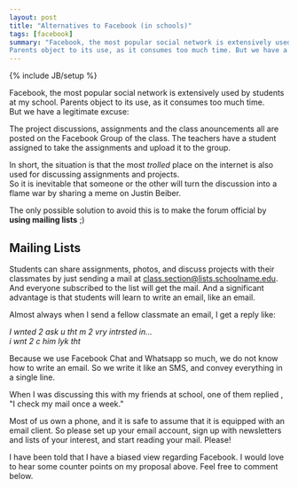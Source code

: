 ```yaml
---
layout: post
title: "Alternatives to Facebook (in schools)"
tags: [facebook]
summary: "Facebook, the most popular social network is extensively used by students at my school.
Parents object to its use, as it consumes too much time. But we have a legitimate excuse"
---
```

{% include JB/setup %}

Facebook, the most popular social network is extensively used by students at my school.
Parents object to its use, as it consumes too much time.   
But we have a legitimate excuse:  

The project discussions, assignments and the class anouncements all are posted on the Facebook Group of the class.
The teachers have a student assigned to take the assignments and upload it to the group.

In short, the situation is that the most _trolled_ place on the internet is also used for discussing assignments and projects.  
So it is inevitable that someone or the other will turn the discussion into a flame war by sharing a meme on Justin Beiber. 

The only possible solution to avoid this is to make the forum official by **using mailing lists** ;) 

## Mailing Lists

Students can share assignments, photos, and discuss projects with their classmates by just sending
a mail at <class.section@lists.schoolname.edu>. And everyone subscribed to the list will get the mail.
And a significant advantage is that students will learn to write an email, like an email.

Almost always when I send a fellow classmate an email, I get a reply like:  

_I wnted 2 ask u tht m 2 vry intrsted in...  
i wnt 2 c him lyk tht_

Because we use Facebook Chat and Whatsapp so much, we do not know how to write an email.
So we write it like an SMS, and convey everything in a single line.

When I was discussing this with my friends at school, one of them replied , "I check my mail once a week."  

Most of us own a phone, and it is safe to assume that it is equipped with an email client. So please set up your email account,
sign up with newsletters and lists of your interest, and start reading your mail. Please!

I have been told that I have a biased view regarding Facebook. I would love to hear some counter points on my proposal above.
Feel free to comment below.
